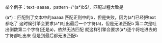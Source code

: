 举个例子：text=aaaaa，pattern=/^(a\*)b$/，匹配过程大致是

(a*)：匹配到了文本中的aaaaa
匹配正则中的b，但是失败，因为(a*)已经把text都吃了
这时候引擎会要求(a*)吐出最后一个字符(a)，但是无法匹配b
第二次是吐出倒数第二个字符(还是a)，依然无法匹配
就这样引擎会要求(a*)逐个将吃进去的字符都吐出来
但是到最后都无法匹配b
